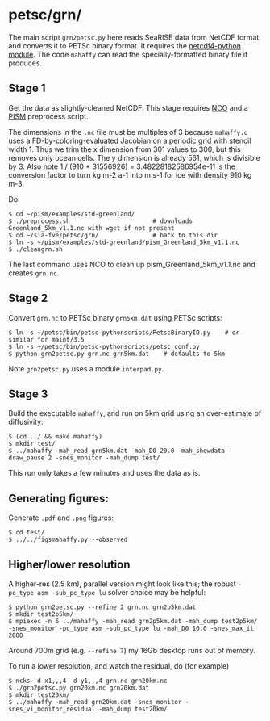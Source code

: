 petsc/grn/
==========

The main script `grn2petsc.py` here reads SeaRISE data from NetCDF format and
converts it to PETSc binary format.  It requires the
[netcdf4-python module](https://github.com/Unidata/netcdf4-python).
The code `mahaffy` can read the specially-formatted binary file it produces.

Stage 1
-------

Get the data as slightly-cleaned NetCDF.  This stage requires
[NCO](http://nco.sourceforge.net/) and a [PISM](http://www.pism-docs.org)
preprocess script.

The dimensions in the `.nc` file must be multiples of 3
because `mahaffy.c` uses a FD-by-coloring-evaluated Jacobian on a periodic
grid with stencil width 1.  Thus we trim the x dimension from 301 values to 300,
but this removes only ocean cells.  The y dimension is already 561, which is
divisible by 3.  Also note 1 / (910 * 31556926) = 3.48228182586954e-11
is the conversion factor to turn  kg m-2 a-1  into  m s-1  for ice with
density 910 kg m-3.

Do:

    $ cd ~/pism/examples/std-greenland/
    $ ./preprocess.sh                       # downloads Greenland_5km_v1.1.nc with wget if not present
    $ cd ~/sia-fve/petsc/grn/               # back to this dir
    $ ln -s ~/pism/examples/std-greenland/pism_Greenland_5km_v1.1.nc
    $ ./cleangrn.sh

The last command uses NCO to clean up pism_Greenland_5km_v1.1.nc and creates `grn.nc`.

Stage 2
-------

Convert `grn.nc` to PETSc binary `grn5km.dat` using PETSc scripts:

    $ ln -s ~/petsc/bin/petsc-pythonscripts/PetscBinaryIO.py    # or similar for maint/3.5
    $ ln -s ~/petsc/bin/petsc-pythonscripts/petsc_conf.py
    $ python grn2petsc.py grn.nc grn5km.dat    # defaults to 5km

Note `grn2petsc.py` uses a module `interpad.py`.

Stage 3
-------

Build the executable `mahaffy`, and run on 5km grid using an over-estimate of
diffusivity:

    $ (cd ../ && make mahaffy)
    $ mkdir test/
    $ ../mahaffy -mah_read grn5km.dat -mah_D0 20.0 -mah_showdata -draw_pause 2 -snes_monitor -mah_dump test/

This run only takes a few minutes and uses the data as is.

Generating figures:
-------------------

Generate `.pdf` and `.png` figures:

    $ cd test/
    $ ../../figsmahaffy.py --observed

Higher/lower resolution
-----------------------

A higher-res (2.5 km), parallel version might look like this; the robust
`-pc_type asm -sub_pc_type lu` solver choice may be helpful:

    $ python grn2petsc.py --refine 2 grn.nc grn2p5km.dat
    $ mkdir test2p5km/
    $ mpiexec -n 6 ../mahaffy -mah_read grn2p5km.dat -mah_dump test2p5km/ -snes_monitor -pc_type asm -sub_pc_type lu -mah_D0 10.0 -snes_max_it 2000

Around 700m grid (e.g. `--refine 7`) my 16Gb desktop runs out of memory.

To run a lower resolution, and watch the residual, do (for example)

    $ ncks -d x1,,,4 -d y1,,,4 grn.nc grn20km.nc
    $ ./grn2petsc.py grn20km.nc grn20km.dat
    $ mkdir test20km/
    $ ../mahaffy -mah_read grn20km.dat -snes_monitor -snes_vi_monitor_residual -mah_dump test20km/


